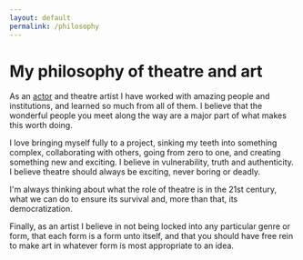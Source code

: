 ```yaml
---
layout: default
permalink: /philosophy
---
```


<h1 class="f4">My philosophy of theatre and art</h1>

As an [actor](/resume) and theatre artist I have worked with amazing people and institutions, and learned so much from all of them. I believe that the wonderful people you meet along the way are a major part of what makes this worth doing.

I love bringing myself fully to a project, sinking my teeth into something complex, collaborating with others, going from zero to one, and creating something new and exciting. I believe in vulnerability, truth and authenticity. I believe theatre should always be exciting, never boring or deadly.

I'm always thinking about what the role of theatre is in the 21st century, what we can do to ensure its survival and, more than that, its democratization.

Finally, as an artist I believe in not being locked into any particular genre or form, that each form is a form unto itself, and that you should have free rein to make art in whatever form is most appropriate to an idea.

<!-- Questions like:

* How do we democratize theatre, improving accessibility and diversity?
* How do we make a truly great, exciting, electric live experience?
* How can theatre use the internet?
* How does theatre interact and define itself in relation to other narrative (and non-narrative) mediums?
* What are the nature of stories? Is theatre simply storytelling, or something else entirely? -->

<!-- <h1 class="f4">Subscribe to my newsletter</h1>

Enter your email below to keep up with what I do! You can read the archive of my weekly newsletter [here](https://guscuddy.substack.com/archive). *(And if the form isn't working, you can always subsrcibe by [clicking here](http://guscuddy.substack.com).)* -->
